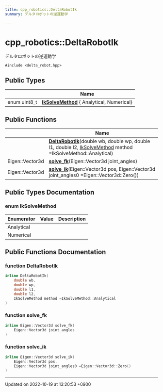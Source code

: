 ```yaml
---
title: cpp_robotics::DeltaRobotIk
summary: デルタロボットの逆運動学 

---
```


# cpp_robotics::DeltaRobotIk



デルタロボットの逆運動学 


`#include <delta_robot.hpp>`

## Public Types

|                | Name           |
| -------------- | -------------- |
| enum uint8_t | **[IkSolveMethod](/cpp_robotics/doxybook/Classes/classcpp__robotics_1_1DeltaRobotIk/#enum-iksolvemethod)** { Analytical, Numerical} |

## Public Functions

|                | Name           |
| -------------- | -------------- |
| | **[DeltaRobotIk](/cpp_robotics/doxybook/Classes/classcpp__robotics_1_1DeltaRobotIk/#function-deltarobotik)**(double wb, double wp, double l1, double l2, [IkSolveMethod](/cpp_robotics/doxybook/Classes/classcpp__robotics_1_1DeltaRobotIk/#enum-iksolvemethod) method =IkSolveMethod::Analytical) |
| Eigen::Vector3d | **[solve_fk](/cpp_robotics/doxybook/Classes/classcpp__robotics_1_1DeltaRobotIk/#function-solve-fk)**(Eigen::Vector3d joint_angles) |
| Eigen::Vector3d | **[solve_ik](/cpp_robotics/doxybook/Classes/classcpp__robotics_1_1DeltaRobotIk/#function-solve-ik)**(Eigen::Vector3d pos, Eigen::Vector3d joint_angles0 =Eigen::Vector3d::Zero()) |

## Public Types Documentation

### enum IkSolveMethod

| Enumerator | Value | Description |
| ---------- | ----- | ----------- |
| Analytical | |   |
| Numerical | |   |




## Public Functions Documentation

### function DeltaRobotIk

```cpp
inline DeltaRobotIk(
    double wb,
    double wp,
    double l1,
    double l2,
    IkSolveMethod method =IkSolveMethod::Analytical
)
```


### function solve_fk

```cpp
inline Eigen::Vector3d solve_fk(
    Eigen::Vector3d joint_angles
)
```


### function solve_ik

```cpp
inline Eigen::Vector3d solve_ik(
    Eigen::Vector3d pos,
    Eigen::Vector3d joint_angles0 =Eigen::Vector3d::Zero()
)
```


-------------------------------

Updated on 2022-10-19 at 13:20:53 +0900